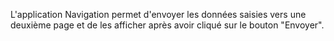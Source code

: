 L'application Navigation permet d'envoyer les données saisies vers une deuxième page et de les afficher après avoir cliqué sur le bouton "Envoyer".
